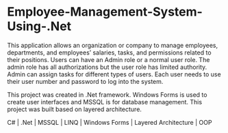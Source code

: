# Employee-Management-System-Using-.Net

This application allows an organization or company to manage employees, departments, and employees’ salaries, tasks, and permissions related to their positions. Users can have an Admin role or a normal user role. The admin role has all authorizations but the user role has limited authority. Admin can assign tasks for different types of users. Each user needs to use their user number and password to log into the system.

This project was created in .Net framework. Windows Forms is used to create user interfaces and MSSQL is for database management. This project was built based on layered architecture. <br>

C# | .Net | MSSQL | LINQ | Windows Forms | Layered Architecture | OOP
